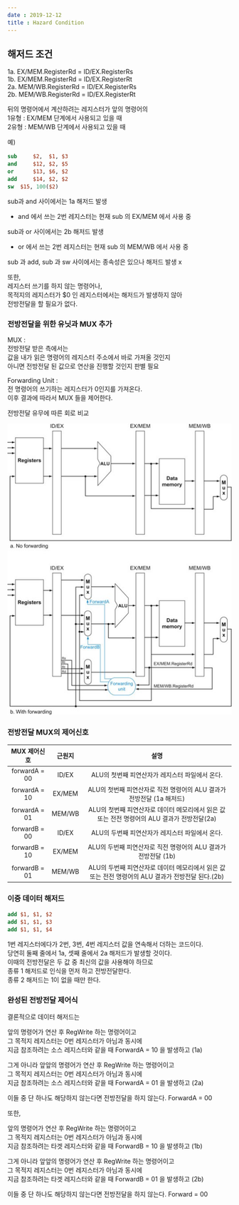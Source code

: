 ```yaml
---
date : 2019-12-12
title : Hazard Condition
---
```



## 해저드 조건

1a. EX/MEM.RegisterRd = ID/EX.RegisterRs  
1b. EX/MEM.RegisterRd = ID/EX.RegisterRt  
2a. MEM/WB.RegisterRd = ID/EX.RegisterRs  
2b. MEM/WB.RegisterRd = ID/EX.RegisterRt  

뒤의 명령어에서 계산하려는 레지스터가 앞의 명령어의  
1유형 : EX/MEM 단계에서 사용되고 있을 때     
2유형 : MEM/WB 단계에서 사용되고 있을 때  


예)  

```MIPS
sub  	$2,  $1, $3 
and  	$12, $2, $5
or   	$13, $6, $2 
add  	$14, $2, $2  
sw	$15, 100($2)
```

sub과 and 사이에서는 1a 해저드 발생  
- and 에서 쓰는 2번 레지스터는 현재 sub 의 EX/MEM 에서 사용 중  

sub과 or 사이에서는 2b 해저드 발생  
- or 에서 쓰는 2번 레지스터는 현재 sub 의 MEM/WB 에서 사용 중

sub 과 add, sub 과 sw 사이에서는 종속성은 있으나 해저드 발생 x  


또한,  
레지스터 쓰기를 하지 않는 명령어나,  
목적지의 레지스터가 $0 인 레지스터에서는 해저드가 발생하지 않아  
전방전달을 할 필요가 없다.  


### 전방전달을 위한 유닛과 MUX 추가

MUX :  
전방전달 받은 측에서는  
값을 내가 읽은 명령어의 레지스터 주소에서 바로 가져올 것인지  
아니면 전방전달 된 값으로 연산을 진행할 것인지 판별 필요  

Forwarding Unit :  
전 명령어의 쓰기하는 레지스터가 0인지를 가져온다.  
이후 결과에 따라서 MUX 들을 제어한다.  


전방전달 유무에 따른 회로 비교

![forwarding](./img/forwarding.jpg)


### 전방전달 MUX의 제어신호

|MUX 제어신호|근원지|설명|
|:---:|:---:|:---:|
|forwardA = 00|ID/EX|ALU의 첫번째 피연산자가 레지스터 파일에서 온다.|
|forwardA = 10|EX/MEM|ALU의 첫번째 피연산자로 직전 명령어의 ALU 결과가 전방전달 (1a 해저드)|
|forwardA = 01|MEM/WB|ALU의 첫번째 피연산자로 데이터 메모리에서 읽은 값 또는 전전 명령어의 ALU 결과가 전방전달(2a)|
|forwardB = 00|ID/EX|ALU의 두번째 피연산자가 레지스터 파일에서 온다.|
|forwardB = 10|EX/MEM|ALU의 두번째 피연산자로 직전 명령어의 ALU 결과가 전방전달 (1b)|
|forwardB = 01 |MEM/WB|ALU의 두번째 피연산자로 데이터 메모리에서 읽은 값 또는 전전 명령어의 ALU 결과가 전방전달 된다.(2b)|


### 이중 데이터 해저드

```MIPS
add $1, $1, $2
add $1, $1, $3
add $1, $1, $4
```

1번 레지스터에다가 2번, 3번, 4번 레지스터 값을 연속해서 더하는 코드이다.  
당연히 둘째 줄에서 1a, 셋째 줄에서 2a 해저드가 발생할 것이다.  
이때의 전방전달은 두 값 중 최신의 값을 사용해야 하므로  
종류 1 해저드로 인식을 먼저 하고 전방전달한다.  
종류 2 해저드는 1이 없을 때만 한다.  

### 완성된 전방전달 제어식

결론적으로 데이터 해저드는  

앞의 명령어가 연산 후 RegWrite 하는 명령어이고  
그 목적지 레지스터는 0번 레지스터가 아님과 동시에  
지금 참조하려는 소스 레지스터와 같을 때 ForwardA = 10 을 발생하고 (1a)  

그게 아니라 앞앞의 명령어가 연산 후 RegWrite 하는 명령어이고  
그 목적지 레지스터는 0번 레지스터가 아님과 동시에  
지금 참조하려는 소스 레지스터와 같을 때 ForwardA = 01 을 발생하고 (2a)  

이들 중 단 하나도 해당하지 않는다면 전방전달을 하지 않는다. ForwardA = 00  

또한,  

앞의 명령어가 연산 후 RegWrite 하는 명령어이고  
그 목적지 레지스터는 0번 레지스터가 아님과 동시에  
지금 참조하려는 타겟 레지스터와 같을 때 ForwardB = 10 을 발생하고 (1b)  

그게 아니라 앞앞의 명령어가 연산 후 RegWrite 하는 명령어이고  
그 목적지 레지스터는 0번 레지스터가 아님과 동시에  
지금 참조하려는 타겟 레지스터와 같을 때 ForwardB = 01 을 발생하고 (2b)  

이들 중 단 하나도 해당하지 않는다면 전방전달을 하지 않는다. Forward = 00  


